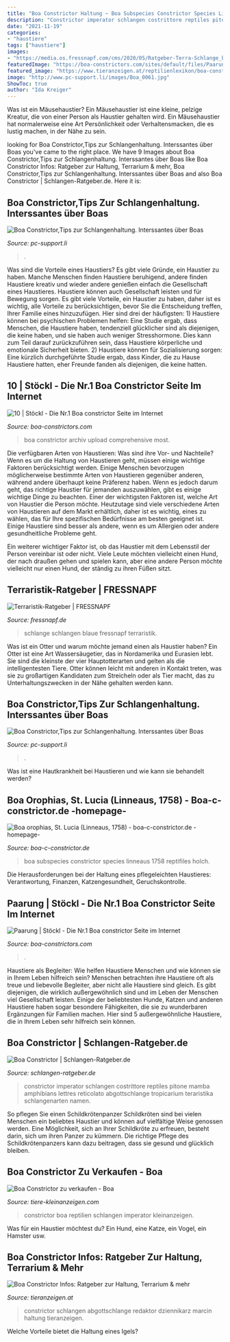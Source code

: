 ```yaml
---
title: "Boa Constrictor Haltung ~ Boa Subspecies Constrictor Species Linneaus 1758 Reptifiles Holch"
description: "Constrictor imperator schlangen costrittore reptiles pitone mamba amphibians lettres reticolato abgottschlange tropicarium teraristika schlangenarten namen"
date: "2021-11-19"
categories:
- "haustiere"
tags: ["haustiere"]
images:
- "https://media.os.fressnapf.com/cms/2020/05/Ratgeber-Terra-Schlange_blau_1200x527.jpg"
featuredImage: "https://boa-constrictors.com/sites/default/files/Paarung_boa.jpg"
featured_image: "https://www.tieranzeigen.at/reptilienlexikon/boa-constrictor/boa-constrictor.jpg"
image: "http://www.pc-support.li/images/Boa_0061.jpg"
ShowToc: true
author: "Ida Kreiger"
---
```



Was ist ein Mäusehaustier?
Ein Mäusehaustier ist eine kleine, pelzige Kreatur, die von einer Person als Haustier gehalten wird. Ein Mäusehaustier hat normalerweise eine Art Persönlichkeit oder Verhaltensmacken, die es lustig machen, in der Nähe zu sein.

	

		
looking for Boa Constrictor,Tips zur Schlangenhaltung. Interssantes über Boas you've came to the right place. We have 9 Images about Boa Constrictor,Tips zur Schlangenhaltung. Interssantes über Boas like Boa Constrictor Infos: Ratgeber zur Haltung, Terrarium &amp; mehr, Boa Constrictor,Tips zur Schlangenhaltung. Interssantes über Boas and also Boa Constrictor | Schlangen-Ratgeber.de. Here it is:
		
    
## Boa Constrictor,Tips Zur Schlangenhaltung. Interssantes über Boas

<img loading=lazy src="http://www.pc-support.li/images/Boa_0061.jpg" onerror="this.onerror=null;this.src='https://tse4.mm.bing.net/th?id=OIP.z6Bw-lFKfeah0qGVGeZPTgHaCd&amp;pid=15.1';" alt="Boa Constrictor,Tips zur Schlangenhaltung. Interssantes über Boas">

_Source: pc-support.li_

>. 

	

Was sind die Vorteile eines Haustiers?
Es gibt viele Gründe, ein Haustier zu haben. Manche Menschen finden Haustiere beruhigend, andere finden Haustiere kreativ und wieder andere genießen einfach die Gesellschaft eines Haustieres. Haustiere können auch Gesellschaft leisten und für Bewegung sorgen. Es gibt viele Vorteile, ein Haustier zu haben, daher ist es wichtig, alle Vorteile zu berücksichtigen, bevor Sie die Entscheidung treffen, Ihrer Familie eines hinzuzufügen. Hier sind drei der häufigsten: 1) Haustiere können bei psychischen Problemen helfen: Eine Studie ergab, dass Menschen, die Haustiere haben, tendenziell glücklicher sind als diejenigen, die keine haben, und sie haben auch weniger Stresshormone. Dies kann zum Teil darauf zurückzuführen sein, dass Haustiere körperliche und emotionale Sicherheit bieten. 2) Haustiere können für Sozialisierung sorgen: Eine kürzlich durchgeführte Studie ergab, dass Kinder, die zu Hause Haustiere hatten, eher Freunde fanden als diejenigen, die keine hatten.

    
## 10 | Stöckl - Die Nr.1 Boa Constrictor Seite Im Internet

<img loading=lazy src="https://boa-constrictors.com/sites/default/files/Boa_constrictor_stoeckl_archiv_0605.jpg" onerror="this.onerror=null;this.src='https://tse3.mm.bing.net/th?id=OIP.P7AXcFDTupnZfjzFgUcALQHaGn&amp;pid=15.1';" alt="10 | Stöckl - Die Nr.1 Boa constrictor Seite im Internet">

_Source: boa-constrictors.com_

>boa constrictor archiv upload comprehensive most. 

	

Die verfügbaren Arten von Haustieren: Was sind ihre Vor- und Nachteile?
Wenn es um die Haltung von Haustieren geht, müssen einige wichtige Faktoren berücksichtigt werden. Einige Menschen bevorzugen möglicherweise bestimmte Arten von Haustieren gegenüber anderen, während andere überhaupt keine Präferenz haben. Wenn es jedoch darum geht, das richtige Haustier für jemanden auszuwählen, gibt es einige wichtige Dinge zu beachten.
Einer der wichtigsten Faktoren ist, welche Art von Haustier die Person möchte. Heutzutage sind viele verschiedene Arten von Haustieren auf dem Markt erhältlich, daher ist es wichtig, eines zu wählen, das für Ihre spezifischen Bedürfnisse am besten geeignet ist. Einige Haustiere sind besser als andere, wenn es um Allergien oder andere gesundheitliche Probleme geht.

Ein weiterer wichtiger Faktor ist, ob das Haustier mit dem Lebensstil der Person vereinbar ist oder nicht. Viele Leute möchten vielleicht einen Hund, der nach draußen gehen und spielen kann, aber eine andere Person möchte vielleicht nur einen Hund, der ständig zu ihren Füßen sitzt.

    
## Terraristik-Ratgeber | FRESSNAPF

<img loading=lazy src="https://media.os.fressnapf.com/cms/2020/05/Ratgeber-Terra-Schlange_blau_1200x527.jpg" onerror="this.onerror=null;this.src='https://tse1.mm.bing.net/th?id=OIP.zRB6WQDDzO2kxdm7V0rjOAHaDQ&amp;pid=15.1';" alt="Terraristik-Ratgeber | FRESSNAPF">

_Source: fressnapf.de_

>schlange schlangen blaue fressnapf terraristik. 

	

Was ist ein Otter und warum möchte jemand einen als Haustier haben?
Ein Otter ist eine Art Wassersäugetier, das in Nordamerika und Eurasien lebt. Sie sind die kleinste der vier Hauptotterarten und gelten als die intelligentesten Tiere. Otter können leicht mit anderen in Kontakt treten, was sie zu großartigen Kandidaten zum Streicheln oder als Tier macht, das zu Unterhaltungszwecken in der Nähe gehalten werden kann.

    
## Boa Constrictor,Tips Zur Schlangenhaltung. Interssantes über Boas

<img loading=lazy src="http://www.pc-support.li/images/Boa/Boa 008.jpg" onerror="this.onerror=null;this.src='https://tse2.mm.bing.net/th?id=OIP.H5KdTSgfQDkenQF2F-t4BwHaFj&amp;pid=15.1';" alt="Boa Constrictor,Tips zur Schlangenhaltung. Interssantes über Boas">

_Source: pc-support.li_

>. 

	

Was ist eine Hautkrankheit bei Haustieren und wie kann sie behandelt werden?

    
## Boa Orophias, St. Lucia (Linneaus, 1758) - Boa-c-constrictor.de -homepage-

<img loading=lazy src="https://image.jimcdn.com/app/cms/image/transf/none/path/s8df1c0e7a5c602d6/image/i2f64d4b28f72ac6f/version/1443691423/image.jpg" onerror="this.onerror=null;this.src='https://tse1.mm.bing.net/th?id=OIP.ciVi82S1QRbjPlZIdpjBNwHaE8&amp;pid=15.1';" alt="Boa orophias, St. Lucia (Linneaus, 1758) - boa-c-constrictor.de -homepage-">

_Source: boa-c-constrictor.de_

>boa subspecies constrictor species linneaus 1758 reptifiles holch. 

	

Die Herausforderungen bei der Haltung eines pflegeleichten Haustieres: Verantwortung, Finanzen, Katzengesundheit, Geruchskontrolle.

    
## Paarung | Stöckl - Die Nr.1 Boa Constrictor Seite Im Internet

<img loading=lazy src="https://boa-constrictors.com/sites/default/files/Paarung_boa.jpg" onerror="this.onerror=null;this.src='https://tse2.mm.bing.net/th?id=OIP.D8lAb5-XM1L_3P7i9uAJkQHaN5&amp;pid=15.1';" alt="Paarung | Stöckl - Die Nr.1 Boa constrictor Seite im Internet">

_Source: boa-constrictors.com_

>. 

	

Haustiere als Begleiter: Wie helfen Haustiere Menschen und wie können sie in Ihrem Leben hilfreich sein?
Menschen betrachten ihre Haustiere oft als treue und liebevolle Begleiter, aber nicht alle Haustiere sind gleich. Es gibt diejenigen, die wirklich außergewöhnlich sind und im Leben der Menschen viel Gesellschaft leisten. Einige der beliebtesten Hunde, Katzen und anderen Haustiere haben sogar besondere Fähigkeiten, die sie zu wunderbaren Ergänzungen für Familien machen. Hier sind 5 außergewöhnliche Haustiere, die in Ihrem Leben sehr hilfreich sein können.

    
## Boa Constrictor | Schlangen-Ratgeber.de

<img loading=lazy src="http://www.schlangen-ratgeber.de/wp-content/uploads/boa.jpg" onerror="this.onerror=null;this.src='https://tse2.mm.bing.net/th?id=OIP.zVFyiE1CiHPbEYq5eaff1wHaG7&amp;pid=15.1';" alt="Boa Constrictor | Schlangen-Ratgeber.de">

_Source: schlangen-ratgeber.de_

>constrictor imperator schlangen costrittore reptiles pitone mamba amphibians lettres reticolato abgottschlange tropicarium teraristika schlangenarten namen. 

	

So pflegen Sie einen Schildkrötenpanzer
Schildkröten sind bei vielen Menschen ein beliebtes Haustier und können auf vielfältige Weise genossen werden. Eine Möglichkeit, sich an Ihrer Schildkröte zu erfreuen, besteht darin, sich um ihren Panzer zu kümmern. Die richtige Pflege des Schildkrötenpanzers kann dazu beitragen, dass sie gesund und glücklich bleiben.

    
## Boa Constrictor Zu Verkaufen - Boa

<img loading=lazy src="https://www.tiere-kleinanzeigen.com/export/20110227190732.jpg" onerror="this.onerror=null;this.src='https://tse3.mm.bing.net/th?id=OIP.pBJE3biO5kAzgudKTPhdiQHaE7&amp;pid=15.1';" alt="Boa Constrictor zu verkaufen - Boa">

_Source: tiere-kleinanzeigen.com_

>constrictor boa reptilien schlangen imperator kleinanzeigen. 

	

Was für ein Haustier möchtest du? Ein Hund, eine Katze, ein Vogel, ein Hamster usw.

    
## Boa Constrictor Infos: Ratgeber Zur Haltung, Terrarium &amp; Mehr

<img loading=lazy src="https://www.tieranzeigen.at/reptilienlexikon/boa-constrictor/boa-constrictor.jpg" onerror="this.onerror=null;this.src='https://tse2.mm.bing.net/th?id=OIP._EqBWnswuO4cKSVnJ0GTDgHaEo&amp;pid=15.1';" alt="Boa Constrictor Infos: Ratgeber zur Haltung, Terrarium &amp; mehr">

_Source: tieranzeigen.at_

>constrictor schlangen abgottschlange redaktor dziennikarz marcin haltung tieranzeigen. 

	

Welche Vorteile bietet die Haltung eines Igels?

